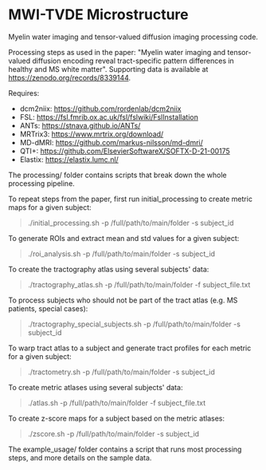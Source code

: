 # MWI-TVDE Microstructure
Myelin water imaging and tensor-valued diffusion imaging processing code. 

Processing steps as used in the paper: "Myelin water imaging and tensor-valued diffusion encoding reveal tract-specific pattern differences in healthy and MS white matter". Supporting data is available at https://zenodo.org/records/8339144. 

Requires: 
- dcm2niix: https://github.com/rordenlab/dcm2niix 
- FSL: https://fsl.fmrib.ox.ac.uk/fsl/fslwiki/FslInstallation 
- ANTs: https://stnava.github.io/ANTs/
- MRTrix3: https://www.mrtrix.org/download/ 
- MD-dMRI: https://github.com/markus-nilsson/md-dmri/ 
- QTI+: https://github.com/ElsevierSoftwareX/SOFTX-D-21-00175 
- Elastix: https://elastix.lumc.nl/ 

The processing/ folder contains scripts that break down the whole processing pipeline. 

To repeat steps from the paper, first run initial_processing to create metric maps for a given subject:
> ./initial_processing.sh -p /full/path/to/main/folder -s subject_id

To generate ROIs and extract mean and std values for a given subject:
> ./roi_analysis.sh -p /full/path/to/main/folder -s subject_id 

To create the tractography atlas using several subjects' data:
> ./tractography_atlas.sh -p /full/path/to/main/folder -f subject_file.txt

To process subjects who should not be part of the tract atlas (e.g. MS patients, special cases):
> ./tractography_special_subjects.sh -p /full/path/to/main/folder -s subject_id

To warp tract atlas to a subject and generate tract profiles for each metric for a given subject:
> ./tractometry.sh -p /full/path/to/main/folder -s subject_id

To create metric atlases using several subjects' data:
> ./atlas.sh -p /full/path/to/main/folder -f subject_file.txt

To create z-score maps for a subject based on the metric atlases:
> ./zscore.sh -p /full/path/to/main/folder -s subject_id

The example_usage/ folder contains a script that runs most processing steps, and more details on the sample data.